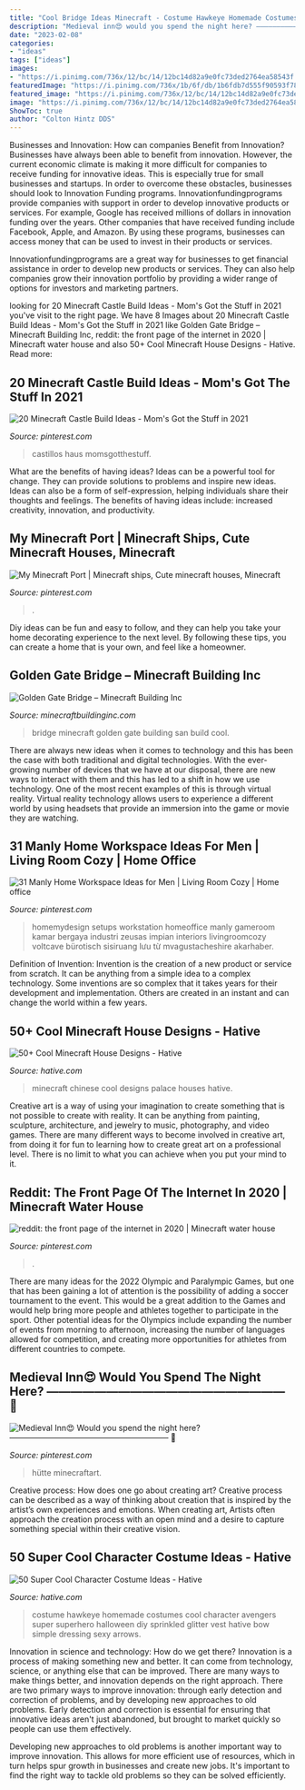 ```yaml
---
title: "Cool Bridge Ideas Minecraft - Costume Hawkeye Homemade Costumes Cool Character Avengers Super Superhero Halloween Diy Sprinkled Glitter Vest Hative Bow Simple Dressing Sexy Arrows"
description: "Medieval inn😍 would you spend the night here? ———————————————————— 🛑"
date: "2023-02-08"
categories:
- "ideas"
tags: ["ideas"]
images:
- "https://i.pinimg.com/736x/12/bc/14/12bc14d82a9e0fc73ded2764ea58543f.jpg"
featuredImage: "https://i.pinimg.com/736x/1b/6f/db/1b6fdb7d555f90593f78799efdee8c38.jpg"
featured_image: "https://i.pinimg.com/736x/12/bc/14/12bc14d82a9e0fc73ded2764ea58543f.jpg"
image: "https://i.pinimg.com/736x/12/bc/14/12bc14d82a9e0fc73ded2764ea58543f.jpg"
ShowToc: true
author: "Colton Hintz DDS"
---
```



Businesses and Innovation: How can companies Benefit from Innovation?
Businesses have always been able to benefit from innovation. However, the current economic climate is making it more difficult for companies to receive funding for innovative ideas. This is especially true for small businesses and startups. In order to overcome these obstacles, businesses should look to Innovation Funding programs.
Innovationfundingprograms provide companies with support in order to develop innovative products or services. For example, Google has received millions of dollars in innovation funding over the years. Other companies that have received funding include Facebook, Apple, and Amazon. By using these programs, businesses can access money that can be used to invest in their products or services.

Innovationfundingprograms are a great way for businesses to get financial assistance in order to develop new products or services. They can also help companies grow their innovation portfolio by providing a wider range of options for investors and marketing partners.

	

		
looking for 20 Minecraft Castle Build Ideas - Mom&#039;s Got the Stuff in 2021 you've visit to the right page. We have 8 Images about 20 Minecraft Castle Build Ideas - Mom&#039;s Got the Stuff in 2021 like Golden Gate Bridge – Minecraft Building Inc, reddit: the front page of the internet in 2020 | Minecraft water house and also 50+ Cool Minecraft House Designs - Hative. Read more:
		
    
## 20 Minecraft Castle Build Ideas - Mom&#039;s Got The Stuff In 2021

<img loading=lazy src="https://i.pinimg.com/736x/fe/b6/28/feb628f42daa70dded9d61c7548e4bac.jpg" onerror="this.onerror=null;this.src='https://tse2.mm.bing.net/th?id=OIP.JzGQiJlNQzw9x4ahuEmRfwHaHa&amp;pid=15.1';" alt="20 Minecraft Castle Build Ideas - Mom&#039;s Got the Stuff in 2021">

_Source: pinterest.com_

>castillos haus momsgotthestuff. 

	

What are the benefits of having ideas?
Ideas can be a powerful tool for change. They can provide solutions to problems and inspire new ideas. Ideas can also be a form of self-expression, helping individuals share their thoughts and feelings. The benefits of having ideas include: increased creativity, innovation, and productivity.

    
## My Minecraft Port | Minecraft Ships, Cute Minecraft Houses, Minecraft

<img loading=lazy src="https://i.pinimg.com/736x/a2/e1/1f/a2e11f24c788ad82569f668faf94adf2.jpg" onerror="this.onerror=null;this.src='https://tse4.mm.bing.net/th?id=OIP.j3ye0Lt6osuHlHjd64F6VQHaEY&amp;pid=15.1';" alt="My Minecraft Port | Minecraft ships, Cute minecraft houses, Minecraft">

_Source: pinterest.com_

>. 

	

Diy ideas can be fun and easy to follow, and they can help you take your home decorating experience to the next level. By following these tips, you can create a home that is your own, and feel like a homeowner.

    
## Golden Gate Bridge – Minecraft Building Inc

<img loading=lazy src="http://minecraftbuildinginc.com/wp-content/uploads/2013/02/golden-gate-bridge-minecraft.jpg" onerror="this.onerror=null;this.src='https://tse3.mm.bing.net/th?id=OIP.hfXLoRPHa4d0Bx9bClg7fQHaEK&amp;pid=15.1';" alt="Golden Gate Bridge – Minecraft Building Inc">

_Source: minecraftbuildinginc.com_

>bridge minecraft golden gate building san build cool. 

	

There are always new ideas when it comes to technology and this has been the case with both traditional and digital technologies. With the ever-growing number of devices that we have at our disposal, there are new ways to interact with them and this has led to a shift in how we use technology. One of the most recent examples of this is through virtual reality. Virtual reality technology allows users to experience a different world by using headsets that provide an immersion into the game or movie they are watching.

    
## 31 Manly Home Workspace Ideas For Men | Living Room Cozy | Home Office

<img loading=lazy src="https://i.pinimg.com/736x/12/bc/14/12bc14d82a9e0fc73ded2764ea58543f.jpg" onerror="this.onerror=null;this.src='https://tse4.mm.bing.net/th?id=OIP.fZc8ayPsCJqgqPQs_2kt1gHaLH&amp;pid=15.1';" alt="31 Manly Home Workspace Ideas for Men | Living Room Cozy | Home office">

_Source: pinterest.com_

>homemydesign setups workstation homeoffice manly gameroom kamar bergaya industri zeusas impian interiors livingroomcozy voltcave bürotisch sisiruang lưu từ mvagustacheshire akarhaber. 

	

Definition of Invention:
Invention is the creation of a new product or service from scratch. It can be anything from a simple idea to a complex technology. Some inventions are so complex that it takes years for their development and implementation. Others are created in an instant and can change the world within a few years.

    
## 50+ Cool Minecraft House Designs - Hative

<img loading=lazy src="https://hative.com/wp-content/uploads/2014/02/minecraft-houses/minecraft-chinese-palace-40.jpg" onerror="this.onerror=null;this.src='https://tse3.mm.bing.net/th?id=OIP.00lEBsci8Xn1eym7AMVBXwHaFH&amp;pid=15.1';" alt="50+ Cool Minecraft House Designs - Hative">

_Source: hative.com_

>minecraft chinese cool designs palace houses hative. 

	

Creative art is a way of using your imagination to create something that is not possible to create with reality. It can be anything from painting, sculpture, architecture, and jewelry to music, photography, and video games. There are many different ways to become involved in creative art, from doing it for fun to learning how to create great art on a professional level. There is no limit to what you can achieve when you put your mind to it.

    
## Reddit: The Front Page Of The Internet In 2020 | Minecraft Water House

<img loading=lazy src="https://i.pinimg.com/736x/8d/2f/12/8d2f1287b80e731afee8ecafe469131f.jpg" onerror="this.onerror=null;this.src='https://tse1.mm.bing.net/th?id=OIP.rLGNTXI_KcEAkaEJblClIwHaEK&amp;pid=15.1';" alt="reddit: the front page of the internet in 2020 | Minecraft water house">

_Source: pinterest.com_

>. 

	

There are many ideas for the 2022 Olympic and Paralympic Games, but one that has been gaining a lot of attention is the possibility of adding a soccer tournament to the event. This would be a great addition to the Games and would help bring more people and athletes together to participate in the sport. Other potential ideas for the Olympics include expanding the number of events from morning to afternoon, increasing the number of languages allowed for competition, and creating more opportunities for athletes from different countries to compete.

    
## Medieval Inn😍 Would You Spend The Night Here? ———————————————————— 🛑

<img loading=lazy src="https://i.pinimg.com/736x/1b/6f/db/1b6fdb7d555f90593f78799efdee8c38.jpg" onerror="this.onerror=null;this.src='https://tse1.mm.bing.net/th?id=OIP._I61qSD0V3mLUwBelVtDQgHaHa&amp;pid=15.1';" alt="Medieval Inn😍 Would you spend the night here? ———————————————————— 🛑">

_Source: pinterest.com_

>hütte minecraftart. 

	

Creative process: How does one go about creating art?
Creative process can be described as a way of thinking about creation that is inspired by the artist’s own experiences and emotions. When creating art, Artists often approach the creation process with an open mind and a desire to capture something special within their creative vision.

    
## 50 Super Cool Character Costume Ideas - Hative

<img loading=lazy src="https://hative.com/wp-content/uploads/2014/10/super-cool-costume-ideas/10-homemade-hawkeye-costume.jpg" onerror="this.onerror=null;this.src='https://tse3.mm.bing.net/th?id=OIP.qDukFPy1sEzK_sTSee0YMwHaLG&amp;pid=15.1';" alt="50 Super Cool Character Costume Ideas - Hative">

_Source: hative.com_

>costume hawkeye homemade costumes cool character avengers super superhero halloween diy sprinkled glitter vest hative bow simple dressing sexy arrows. 

	

Innovation in science and technology: How do we get there?
Innovation is a process of making something new and better. It can come from technology, science, or anything else that can be improved. There are many ways to make things better, and innovation depends on the right approach.
There are two primary ways to improve innovation: through early detection and correction of problems, and by developing new approaches to old problems. Early detection and correction is essential for ensuring that innovative ideas aren't just abandoned, but brought to market quickly so people can use them effectively.

Developing new approaches to old problems is another important way to improve innovation. This allows for more efficient use of resources, which in turn helps spur growth in businesses and create new jobs. It's important to find the right way to tackle old problems so they can be solved efficiently.

